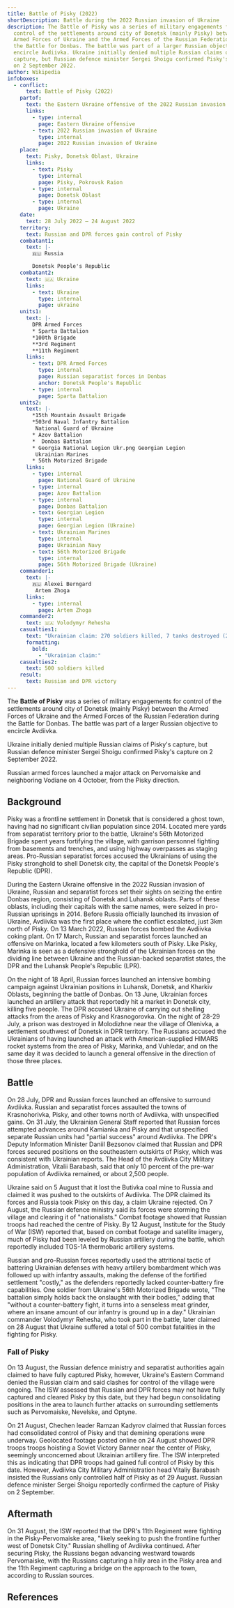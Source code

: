 ```yaml
---
title: Battle of Pisky (2022)
shortDescription: Battle during the 2022 Russian invasion of Ukraine
description: The Battle of Pisky was a series of military engagements for
  control of the settlements around city of Donetsk (mainly Pisky) between the
  Armed Forces of Ukraine and the Armed Forces of the Russian Federation during
  the Battle for Donbas. The battle was part of a larger Russian objective to
  encircle Avdiivka. Ukraine initially denied multiple Russian claims of Pisky's
  capture, but Russian defence minister Sergei Shoigu confirmed Pisky's capture
  on 2 September 2022.
author: Wikipedia
infoboxes:
  - conflict:
      text: Battle of Pisky (2022)
    partof:
      text: the Eastern Ukraine offensive of the 2022 Russian invasion of Ukraine
      links:
        - type: internal
          page: Eastern Ukraine offensive
        - text: 2022 Russian invasion of Ukraine
          type: internal
          page: 2022 Russian invasion of Ukraine
    place:
      text: Pisky, Donetsk Oblast, Ukraine
      links:
        - text: Pisky
          type: internal
          page: Pisky, Pokrovsk Raion
        - type: internal
          page: Donetsk Oblast
        - type: internal
          page: Ukraine
    date:
      text: 28 July 2022 – 24 August 2022
    territory:
      text: Russian and DPR forces gain control of Pisky
    combatant1:
      text: |-
        🇷🇺 Russia

        Donetsk People's Republic
    combatant2:
      text: 🇺🇦 Ukraine
      links:
        - text: Ukraine
          type: internal
          page: ukraine
    units1:
      text: |-
        DPR Armed Forces
        * Sparta Battalion
        *100th Brigade
        **3rd Regiment
        **11th Regiment
      links:
        - text: DPR Armed Forces
          type: internal
          page: Russian separatist forces in Donbas
          anchor: Donetsk People's Republic
        - type: internal
          page: Sparta Battalion
    units2:
      text: |-
        *15th Mountain Assault Brigade
        *503rd Naval Infantry Battalion 
         National Guard of Ukraine
        * Azov Battalion
        *  Donbas Battalion
        * Georgia National Legion Ukr.png Georgian Legion
         Ukrainian Marines
        * 56th Motorized Brigade
      links:
        - type: internal
          page: National Guard of Ukraine
        - type: internal
          page: Azov Battalion
        - type: internal
          page: Donbas Battalion
        - text: Georgian Legion
          type: internal
          page: Georgian Legion (Ukraine)
        - text: Ukrainian Marines
          type: internal
          page: Ukrainian Navy
        - text: 56th Motorized Brigade
          type: internal
          page: 56th Motorized Brigade (Ukraine)
    commander1:
      text: |-
        🇷🇺 Alexei Berngard
         Artem Zhoga
      links:
        - type: internal
          page: Artem Zhoga
    commander2:
      text: 🇺🇦 Volodymyr Rehesha
    casualties1:
      text: "Ukrainian claim: 270 soldiers killed, 7 tanks destroyed (28 July only)"
      formatting:
        bold:
          - "Ukrainian claim:"
    casualties2:
      text: 500 soldiers killed
    result:
      text: Russian and DPR victory
---
```


The **Battle of Pisky** was a series of military engagements for control of the settlements around city of Donetsk (mainly Pisky) between the Armed Forces of Ukraine and the Armed Forces of the Russian Federation during the Battle for Donbas. The battle was part of a larger Russian objective to encircle Avdiivka.

Ukraine initially denied multiple Russian claims of Pisky's capture, but Russian defence minister Sergei Shoigu confirmed Pisky's capture on 2 September 2022.

Russian armed forces launched a major attack on Pervomaiske and neighboring Vodiane on 4 October, from the Pisky direction.

## Background
Pisky was a frontline settlement in Donetsk that is considered a ghost town, having had no significant civilian population since 2014. Located mere yards from separatist territory prior to the battle, Ukraine's 56th Motorized Brigade spent years fortifying the village, with garrison personnel fighting from basements and trenches, and using highway overpasses as staging areas. Pro-Russian separatist forces accused the Ukrainians of using the Pisky stronghold to shell Donetsk city, the capital of the Donetsk People's Republic (DPR).

During the Eastern Ukraine offensive in the 2022 Russian invasion of Ukraine, Russian and separatist forces set their sights on seizing the entire Donbas region, consisting of Donetsk and Luhansk oblasts. Parts of these oblasts, including their capitals with the same names, were seized in pro-Russian uprisings in 2014. Before Russia officially launched its invasion of Ukraine, Avdiivka was the first place where the conflict escalated, just 3km north of Pisky. On 13 March 2022, Russian forces bombed the Avdiivka coking plant. On 17 March, Russian and separatist forces launched an offensive on Marinka, located a few kilometers south of Pisky. Like Pisky, Marinka is seen as a defensive stronghold of the Ukrainian forces on the dividing line between Ukraine and the Russian-backed separatist states, the DPR and the Luhansk People's Republic (LPR).

On the night of 18 April, Russian forces launched an intensive bombing campaign against Ukrainian positions in Luhansk, Donetsk, and Kharkiv Oblasts, beginning the battle of Donbas. On 13 June, Ukrainian forces launched an artillery attack that reportedly hit a market in Donetsk city, killing five people. The DPR accused Ukraine of carrying out shelling attacks from the areas of Pisky and Krasnogorovka. On the night of 28-29 July, a prison was destroyed in Molodizhne near the village of Olenivka, a settlement southwest of Donetsk in DPR territory. The Russians accused the Ukrainians of having launched an attack with American-supplied HIMARS rocket systems from the area of ​​Pisky, Marinka, and Vuhledar, and on the same day it was decided to launch a general offensive in the direction of those three places.

## Battle
On 28 July, DPR and Russian forces launched an offensive to surround Avdiivka. Russian and separatist forces assaulted the towns of Krasnohorivka, Pisky, and other towns north of Avdiivka, with unspecified gains. On 31 July, the Ukrainian General Staff reported that Russian forces attempted advances around Kamianka and Pisky and that unspecified separate Russian units had "partial success" around Avdiivka. The DPR's Deputy Information Minister Daniil Bezsonov claimed that Russian and DPR forces secured positions on the southeastern outskirts of Pisky, which was consistent with Ukrainian reports. The Head of the Avdiivka City Military Administration, Vitalii Barabash, said that only 10 percent of the pre-war population of Avdiivka remained, or about 2,500 people.

Ukraine said on 5 August that it lost the Butivka coal mine to Russia and claimed it was pushed to the outskirts of Avdiivka. The DPR claimed its forces and Russia took Pisky on this day, a claim Ukraine rejected. On 7 August, the Russian defence ministry said its forces were storming the village and clearing it of "nationalists." Combat footage showed that Russian troops had reached the centre of Pisky. By 12 August, Institute for the Study of War (ISW) reported that, based on combat footage and satellite imagery, much of Pisky had been leveled by Russian artillery during the battle, which reportedly included TOS-1A thermobaric artillery systems.

Russian and pro-Russian forces reportedly used the attritional tactic of battering Ukrainian defenses with heavy artillery bombardment which was followed up with infantry assaults, making the defense of the fortified settlement "costly," as the defenders reportedly lacked counter-battery fire capabilities. One soldier from Ukraine's 56th Motorized Brigade wrote, "The battalion simply holds back the onslaught with their bodies," adding that "without a counter-battery fight, it turns into a senseless meat grinder, where an insane amount of our infantry is ground up in a day." Ukrainian commander Volodymyr Rehesha, who took part in the battle, later claimed on 28 August that Ukraine suffered a total of 500 combat fatalities in the fighting for Pisky.

### Fall of Pisky
On 13 August, the Russian defence ministry and separatist authorities again claimed to have fully captured Pisky, however, Ukraine's Eastern Command denied the Russian claim and said clashes for control of the village were ongoing. The ISW assessed that Russian and DPR forces may not have fully captured and cleared Pisky by this date, but they had begun consolidating positions in the area to launch further attacks on surrounding settlements such as Pervomaiske, Nevelske, and Optyne.

On 21 August, Chechen leader Ramzan Kadyrov claimed that Russian forces had consolidated control of Pisky and that demining operations were underway. Geolocated footage posted online on 24 August showed DPR troops troops hoisting a Soviet Victory Banner near the center of Pisky, seemingly unconcerned about Ukrainian artillery fire. The ISW interpreted this as indicating that DPR troops had gained full control of Pisky by this date. However, Avdiivka City Military Administration head Vitaliy Barabash insisted the Russians only controlled half of Pisky as of 29 August. Russian defence minister Sergei Shoigu reportedly confirmed the capture of Pisky on 2 September.

## Aftermath
On 31 August, the ISW reported that the DPR's 11th Regiment were fighting in the Pisky-Pervomaiske area, "likely seeking to push the frontline further west of Donetsk City." Russian shelling of Avdiivka continued. After securing Pisky, the Russians began advancing westward towards Pervomaiske, with the Russians capturing a hilly area in the Pisky area and the 11th Regiment capturing a bridge on the approach to the town, according to Russian sources.

## References
